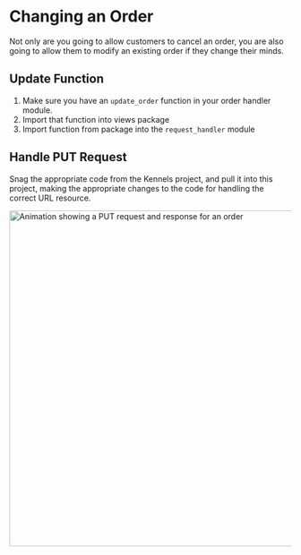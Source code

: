 # Changing an Order

Not only are you going to allow customers to cancel an order, you are also going to allow them to modify an existing order if they change their minds.

## Update Function

1. Make sure you have an `update_order` function in your order handler module.
1. Import that function into views package
1. Import function from package into the `request_handler` module

## Handle PUT Request

Snag the appropriate code from the Kennels project, and pull it into this project, making the appropriate changes to the code for handling the correct URL resource.

<img src="./images/KD_UPDATE_ORDER.gif" width="600px" alt="Animation showing a PUT request and response for an order" />
